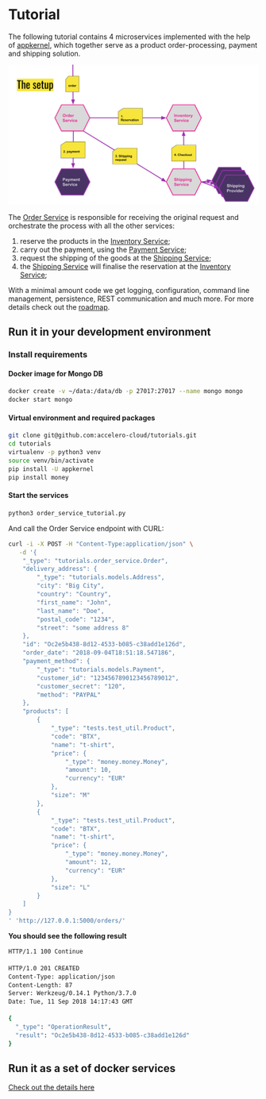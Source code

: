 # Tutorial

The following tutorial contains 4 microservices implemented with the help of
[appkernel](https://github.com/accelero-cloud/appkernel), which together serve as a product order-processing, 
payment and shipping solution.
  

![microservices](./doc/assets/tutorial.png)

The [Order Service](checkout/orders/order_service.py) is responsible for receiving the original request and orchestrate 
the process with all the other services:
1. reserve the products in the [Inventory Service](checkout/inventory/inventory_service.py);
2. carry out the payment, using the [Payment Service](checkout/payments/payment_service.py);
3. request the shipping of the goods at the [Shipping Service](checkout/shipping/shipping_service.py);
4. the [Shipping Service](checkout/shipping/shipping_service.py) will finalise the reservation at the [Inventory Service](checkout/inventory/inventory_service.py);

With a minimal amount code we get logging, configuration, command line management, persistence, REST communication and much more.
For more details check out the [roadmap](https://github.com/accelero-cloud/appkernel/blob/master/docs/roadmap.md).

## Run it in your development environment

### Install requirements

#### Docker image for Mongo DB
```bash
docker create -v ~/data:/data/db -p 27017:27017 --name mongo mongo
docker start mongo
```

#### Virtual environment and required packages
```bash
git clone git@github.com:accelero-cloud/tutorials.git
cd tutorials
virtualenv -p python3 venv
source venv/bin/activate
pip install -U appkernel
pip install money
```

#### Start the services
```bash
python3 order_service_tutorial.py
```

And call the Order Service endpoint with CURL:
```bash
curl -i -X POST -H "Content-Type:application/json" \
   -d '{
    "_type": "tutorials.order_service.Order",
    "delivery_address": {
        "_type": "tutorials.models.Address",
        "city": "Big City",
        "country": "Country",
        "first_name": "John",
        "last_name": "Doe",
        "postal_code": "1234",
        "street": "some address 8"
    },
    "id": "Oc2e5b438-8d12-4533-b085-c38add1e126d",
    "order_date": "2018-09-04T18:51:18.547186",
    "payment_method": {
        "_type": "tutorials.models.Payment",
        "customer_id": "1234567890123456789012",
        "customer_secret": "120",
        "method": "PAYPAL"
    },
    "products": [
        {
            "_type": "tests.test_util.Product",
            "code": "BTX",
            "name": "t-shirt",
            "price": {
                "_type": "money.money.Money",
                "amount": 10,
                "currency": "EUR"
            },
            "size": "M"
        },
        {
            "_type": "tests.test_util.Product",
            "code": "BTX",
            "name": "t-shirt",
            "price": {
                "_type": "money.money.Money",
                "amount": 12,
                "currency": "EUR"
            },
            "size": "L"
        }
    ]
}
' 'http://127.0.0.1:5000/orders/'
```
**You should see the following result**
```bash
HTTP/1.1 100 Continue

HTTP/1.0 201 CREATED
Content-Type: application/json
Content-Length: 87
Server: Werkzeug/0.14.1 Python/3.7.0
Date: Tue, 11 Sep 2018 14:17:43 GMT

{
  "_type": "OperationResult",
  "result": "Oc2e5b438-8d12-4533-b085-c38add1e126d"
}
```

## Run it as a set of docker services

[Check out the details here](https://github.com/accelero-cloud/tutorials/tree/master/containers)
